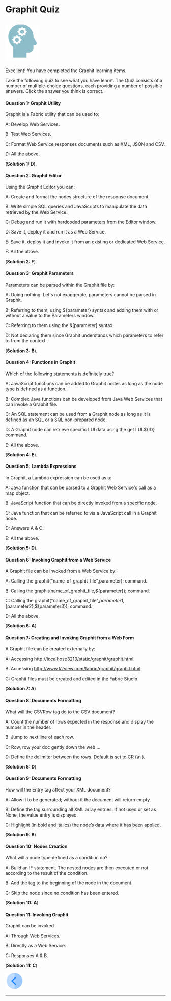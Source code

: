 # Graphit Quiz

## ![](/academy/Training_Level_1/03_fabric_basic_LU/images/Quiz.png)
Excellent! 
You have completed the Graphit learning items.


Take the following quiz to see what you have learnt. The Quiz consists of a number of multiple-choice questions, each providing a number of possible answers. Click the answer you think is correct. 



#### Question 1: Graphit Utility

Graphit is a Fabric utility that can be used to:

A: Develop Web Services.

B: Test Web Services.

C: Format Web Service responses documents such as XML, JSON and CSV.

D: All the above.

(**Solution 1: D**).


#### Question 2: Graphit Editor

Using the Graphit Editor you can:

A: Create and format the nodes structure of the response document.

B: Write simple SQL queries and JavaScripts to manipulate the data retrieved by the Web Service.

C: Debug and run it with hardcoded parameters from the Editor window.

D: Save it, deploy it and run it as a Web Service.

E: Save it, deploy it and invoke it from an existing or dedicated Web Service.

F: All the above.

(**Solution 2: F**).


#### Question 3: Graphit Parameters

Parameters can be parsed within the Graphit file by:

A: Doing nothing. Let's not exaggerate, parameters cannot be parsed in Graphit.

B: Referring to them, using ${parameter} syntax and adding them with or without a value to the Parameters window.

C: Referring to them using the &[parameter] syntax.

D: Not declaring them since Graphit understands which parameters to refer to from the context.

(**Solution 3: B**).


#### Question 4: Functions in Graphit

Which of the following statements is definitely true?

A: JavaScript functions can be added to Graphit nodes as long as the node type is defined as a function.

B: Complex Java functions can be developed from Java Web Services that can invoke a Graphit file.

C: An SQL statement can be used from a Graphit node as long as it is defined as an SQL or a SQL non-prepared node.

D: A Graphit node can retrieve specific LUI data using the get LUI.${ID} command.

E: All the above.

(**Solution 4: E**).


#### Question 5: Lambda Expressions

In Graphit, a Lambda expression can be used as a:

A: Java function that can be parsed to a Graphit Web Service's call as a map object.

B: JavaScript function that can be directly invoked from a specific node.

C: Java function that can be referred to via a JavaScript call in a Graphit node.

D: Answers A & C.

E: All the above.

(**Solution 5: D**).


#### Question 6: Invoking Graphit from a Web Service

A Graphit file can be invoked from a Web Service by:

A: Calling the graphit("name_of_graphit_file",parameter); command.

B: Calling the graphit(name_of_graphit_file,${parameter}); command.

C: Calling the graphit("name_of_graphit_file",${parameter1},${parameter2},${parameter3}); command.

D: All the above.

(**Solution 6: A**)


#### Question 7: Creating and Invoking Graphit from a Web Form

A Graphit file can be created externally by:

A: Accessing http://localhost:3213/static/graphit/graphit.html.

B: Accessing http://www.k2view.com/fabric/graphit/graphit.html.

C: Graphit files must be created and edited in the Fabric Studio.

(**Solution 7: A**)


#### Question 8: Documents Formatting

What will the CSVRow tag do to the CSV document?

A: Count the number of rows expected in the response and display the number in the header.

B: Jump to next line of each row.

C: Row, row your doc gently down the web ...

D: Define the delimiter between the rows. Default is set to CR (\n ).

(**Solution 8: D**)


#### Question 9: Documents Formatting

How will the Entry tag affect your XML document?

A: Allow it to be generated; without it the document will return empty.

B: Define the tag surrounding all XML array entries. If not used or set as None, the value entry is displayed.

C: Highlight (in bold and italics) the node’s data where it has been applied. 

(**Solution 9: B**)


#### Question 10: Nodes Creation 

What will a node type defined as a condition do?

A: Build an IF statement. The nested nodes are then executed or not according to the result of the condition.

B: Add the tag to the beginning of the node in the document.

C: Skip the node since no condition has been entered.

(**Solution 10: A**)


#### Question 11: Invoking Graphit

Graphit can be invoked

A: Through Web Services.

B: Directly as a Web Service.

C: Responses A & B.

(**Solution 11: C**)


[![Previous](/articles/images/Previous.png)](/academy/Training_Level_1/06_web_services/12_graphit_solutions.md)

------
